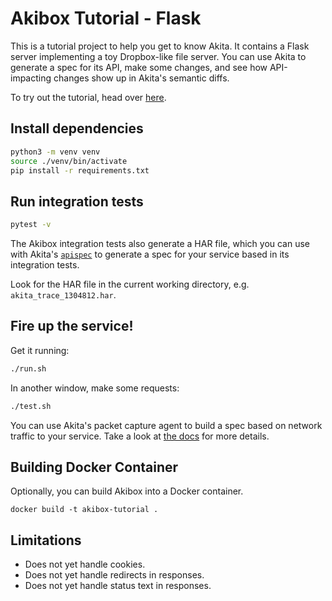 # Akibox Tutorial - Flask

This is a tutorial project to help you get to know Akita.  It contains a
Flask server implementing a toy Dropbox-like file server.  You can use Akita
to generate a spec for its API, make some changes, and see how API-impacting
changes show up in Akita's semantic diffs.

To try out the tutorial, head over
[here](https://docs.akita.software/docs/get-to-know-akita).


## Install dependencies

```bash
python3 -m venv venv
source ./venv/bin/activate
pip install -r requirements.txt
```

## Run integration tests

```bash
pytest -v
```

The Akibox integration tests also generate a HAR file, which you can use with
Akita's [`apispec`](https://docs.akita.software/docs/from-traffic-to-specs) to
generate a spec for your service based in its integration tests.

Look for the HAR file in the current working directory, e.g.
`akita_trace_1304812.har`.

## Fire up the service!

Get it running:
```bash
./run.sh
```

In another window, make some requests:
```bash
./test.sh
```

You can use Akita's packet capture agent to build a spec based on network
traffic to your service.  Take a look at [the
docs](https://docs.akita.software/docs/get-started-with-superlearn) for more
details.

## Building Docker Container

Optionally, you can build Akibox into a Docker container.

```
docker build -t akibox-tutorial .
```

## Limitations

* Does not yet handle cookies.
* Does not yet handle redirects in responses.
* Does not yet handle status text in responses.

